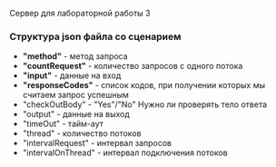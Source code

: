 Сервер для лабораторной работы 3
### Структура json файла со сценарием
* **"method"** - метод запроса
* **"countRequest"** - количество запросов с одного потока
* **"input"** - данные на вход
* **"responseCodes"** - список кодов, при получении которых мы считаем запрос успешным
* "checkOutBody" - "Yes"/"No" Нужно ли проверять тело ответа
* "output" - данные на выход
* "timeOut" - тайм-аут
* "thread" - количество потоков
* "intervalRequest" - интервал запросов
* "intervalOnThread" - интервал подключения потоков
